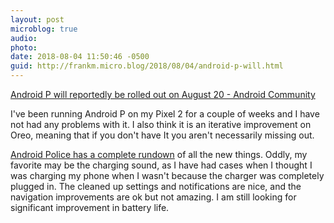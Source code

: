 ```yaml
---
layout: post
microblog: true
audio: 
photo: 
date: 2018-08-04 11:50:46 -0500
guid: http://frankm.micro.blog/2018/08/04/android-p-will.html
---
```

[Android P will reportedly be rolled out on August 20 - Android Community](https://androidcommunity.com/android-p-will-reportedly-be-rolled-out-on-august-20-20180803/)

I've been running Android P on my Pixel 2 for a couple of weeks and I have not had any problems with it. I also think it is an iterative improvement on Oreo, meaning that if you don't have It you aren't necessarily missing out. 

[Android Police has a complete rundown](https://www.androidpolice.com/2018/07/24/every-new-android-p-feature-weve-found-far-continuously-updated/) of all the new things. Oddly, my favorite may be the charging sound, as I have had cases when I thought I was charging my phone when I wasn't because the charger was completely plugged in.  The cleaned up settings and notifications are nice, and the navigation improvements are ok but not amazing. I am still looking for significant improvement in battery life. 
